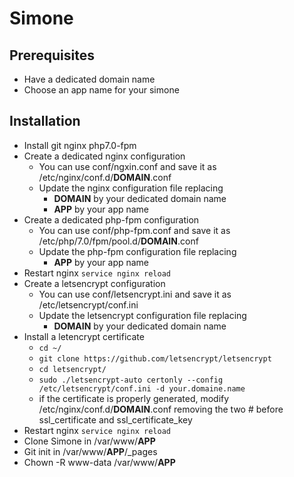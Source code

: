 Simone
======

Prerequisites
------------

* Have a dedicated domain name
* Choose an app name for your simone


Installation
------------

* Install git nginx php7.0-fpm
* Create a dedicated nginx configuration
  * You can use conf/ngxin.conf and save it as /etc/nginx/conf.d/__DOMAIN__.conf
  * Update the nginx configuration file replacing
    * __DOMAIN__ by your dedicated domain name
    * __APP__ by your app name 
* Create a dedicated php-fpm configuration
  * You can use conf/php-fpm.conf and save it as /etc/php/7.0/fpm/pool.d/__DOMAIN__.conf
  * Update the php-fpm configuration file replacing
    * __APP__ by your app name
* Restart nginx `service nginx reload`
* Create a letsencrypt configuration
  * You can use conf/letsencrypt.ini and save it as /etc/letsencrypt/conf.ini
  * Update the letsencrypt configuration file replacing
    * __DOMAIN__ by your dedicated domain name
* Install a letencrypt certificate
  * `cd ~/`
  * `git clone https://github.com/letsencrypt/letsencrypt`
  * `cd letsencrypt/`
  * `sudo ./letsencrypt-auto certonly --config /etc/letsencrypt/conf.ini -d your.domaine.name`
  * if the certificate is properly generated, modify /etc/nginx/conf.d/__DOMAIN__.conf removing the two # before ssl_certificate and ssl_certificate_key
* Restart nginx `service nginx reload`
* Clone Simone in /var/www/__APP__
* Git init in /var/www/__APP__/_pages
* Chown -R www-data /var/www/__APP__
